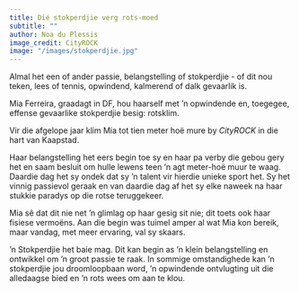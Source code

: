 ```yaml
---
title: Dié stokperdjie verg rots-moed
subtitle: ""
author: Noa du Plessis
image_credit: CityROCK
image: "/images/stokperdjie.jpg"
---
```


Almal het een of ander passie, belangstelling of stokperdjie - of dit nou teken, lees of tennis, opwindend, kalmerend of dalk gevaarlik is.

Mia Ferreira, graadagt in DF, hou haarself met ’n opwindende en, toegegee, effense gevaarlike stokperdjie besig: rotsklim.

Vir die afgelope jaar klim Mia tot tien meter hoë mure by _CityROCK_ in die hart van Kaapstad.

Haar belangstelling het eers begin toe sy en haar pa verby die gebou gery het en saam besluit om hulle lewens teen ’n agt meter-hoë muur te waag. Daardie dag het sy ondek dat sy ’n talent vir hierdie unieke sport het. Sy het vinnig passievol geraak en van daardie dag af het sy elke naweek na haar stukkie paradys op die rotse teruggekeer.

Mia sê dat dit nie net ’n glimlag op haar gesig sit nie; dit toets ook haar fisiese vermoëns. Aan die begin was tuimel amper al wat Mia kon bereik, maar vandag, met meer ervaring, val sy skaars.

’n Stokperdjie het baie mag. Dit kan begin as ’n klein belangstelling en ontwikkel om ’n groot passie te raak. In sommige omstandighede kan ’n stokperdjie jou droomloopbaan word, ’n opwindende ontvlugting uit die alledaagse bied en ’n rots wees om aan te klou.
